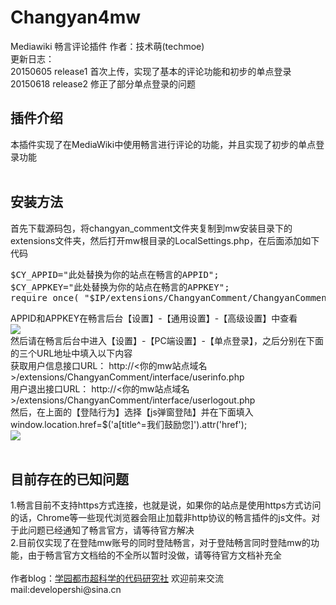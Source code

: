 # Changyan4mw
Mediawiki 畅言评论插件
作者：技术萌(techmoe)<br>
更新日志：<br>
20150605 release1 首次上传，实现了基本的评论功能和初步的单点登录<br>
20150618 release2 修正了部分单点登录的问题<br>

<h2>插件介绍</h2>
本插件实现了在MediaWiki中使用畅言进行评论的功能，并且实现了初步的单点登录功能
<br><br>
<h2>安装方法</h2>
首先下载源码包，将changyan_comment文件夹复制到mw安装目录下的extensions文件夹，然后打开mw根目录的LocalSettings.php，在后面添加如下代码
<pre>
$CY_APPID="此处替换为你的站点在畅言的APPID";
$CY_APPKEY="此处替换为你的站点在畅言的APPKEY";
require_once( "$IP/extensions/ChangyanComment/ChangyanComment.php");
</pre>
APPID和APPKEY在畅言后台【设置】-【通用设置】-【高级设置】中查看<br>
<img src="http://i1.tietuku.com/abda32c335d42a26.png" ><br>
然后请在畅言后台中进入【设置】-【PC端设置】-【单点登录】，之后分别在下面的三个URL地址中填入以下内容<br>
获取用户信息接口URL： http://<你的mw站点域名>/extensions/ChangyanComment/interface/userinfo.php<br>
用户退出接口URL： http://<你的mw站点域名>/extensions/ChangyanComment/interface/userlogout.php<br>
然后，在上面的【登陆行为】选择【js弹窗登陆】并在下面填入 window.location.href=$('a[title^=我们鼓励您]').attr('href');<br>
<img src="http://i4.tietuku.com/926b0a080a8b566f.png">
<br><br>
<h2>目前存在的已知问题</h2>
1.畅言目前不支持https方式连接，也就是说，如果你的站点是使用https方式访问的话，Chrome等一些现代浏览器会阻止加载非http协议的畅言插件的js文件。对于此问题已经通知了畅言官方，请等待官方解决<br>
2.目前仅实现了在登陆mw账号的同时登陆畅言，对于登陆畅言同时登陆mw的功能，由于畅言官方文档给的不全所以暂时没做，请等待官方文档补充全
<br><br>
作者blog：<a href="http://cnblogs.com/techmoe" target="_blank">学园都市超科学的代码研究社</a> 欢迎前来交流<br>
mail:developershi@sina.cn
